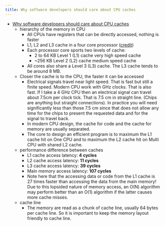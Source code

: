 ```yaml
---
title: Why software developers should care about CPU caches
---
```

- [Why software developers should care about CPU caches](https://medium.com/software-design/why-software-developers-should-care-about-cpu-caches-8da04355bb8a)
	 - hierarchy of the memory in CPU
		 - All CPUs have registers that can be directly accessed, nothing is faster
		 - L1, L2 and L3 cache in a four core processor ([credit](https://superuser.com/questions/196143/where-exactly-l1-l2-and-l3-caches-located-in-computer))
		 - Each processor core sports two levels of cache:
			 - 2 to 64 KB Level 1 (L1) cache very high speed cache
			 - ~256 KB Level 2 (L2) cache medium speed cache
		 - All cores also share a Level 3 (L3) cache. The L3 cache tends to be around 8 MB.
	 - Closer the cache is to the CPU, the faster it can be accessed
		 - Electrical signals travel near light speed. That is fast but still a finite speed. Modern CPU work with GHz clocks. That is also fast. If I take a 4 GHz CPU then an electrical signal can travel about 7.5cm per clock tick. That is 7.5 cm in straight line. (Chips are anything but straight connections). In practice you will need significantly less than those 7.5 cm since that does not allow any time for the chips to present the requested data and for the signal to travel back.
		 - In modern CPU design, the cache for code and the cache for memory are usually separated.
		 - The core to design an efficient program is to maximum the L1 cache hit on One CPU and to maximum the L2 cache hit on Multi CPU with shared L2 cache.
	 - performance difference between caches
		 - L1 cache access latency: **4 cycles**
		 - L2 cache access latency: **11 cycles**
		 - L3 cache access latency: **39 cycles**
		 - Main memory access latency: **107 cycles**
		 - Note here that the accessing data or code from the L1 cache is 27 times faster than accessing the data from the main memory! Due to this lopsided nature of memory access, an O(N) algorithm may perform better than an O(1) algorithm if the latter causes more cache misses.
	 - cache line
		 - The memory are read as a chunk of cache line, usually 64 bytes per cache line. So it is important to keep the memory layout friendly to cache line.